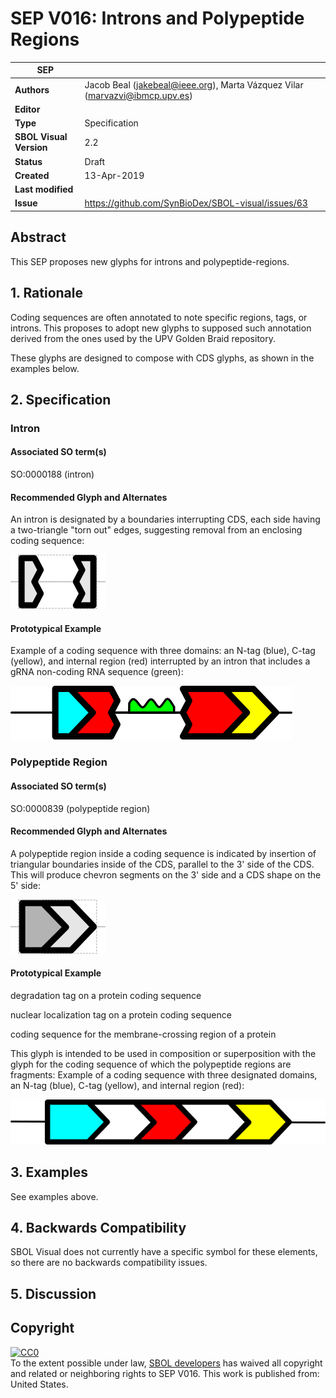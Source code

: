 # SEP V016: Introns and Polypeptide Regions

| SEP | |
| --- | --- |
| **Authors** | Jacob Beal (jakebeal@ieee.org), Marta Vázquez Vilar (marvazvi@ibmcp.upv.es) |
| **Editor** |  |
| **Type** | Specification |
| **SBOL Visual Version** | 2.2 |
| **Status** | Draft |
| **Created** | 13-Apr-2019 |
| **Last modified** |  |
| **Issue**         | https://github.com/SynBioDex/SBOL-visual/issues/63 |


## Abstract

This SEP proposes new glyphs for introns and polypeptide-regions.

## 1. Rationale <a name="rationale"></a>

Coding sequences are often annotated to note specific regions, tags, or introns. This proposes to adopt new glyphs to supposed such annotation derived from the ones used by the UPV Golden Braid repository.

These glyphs are designed to compose with CDS glyphs, as shown in the examples below.


## 2. Specification <a name="specification"></a>

### Intron

#### Associated SO term(s)
SO:0000188 (intron)

#### Recommended Glyph and Alternates

An intron is designated by a boundaries interrupting CDS, each side having a two-triangle "torn out" edges, suggesting removal from an enclosing coding sequence:

![glyph specification](https://raw.githubusercontent.com/SynBioDex/SBOL-visual/5a5511c/Glyphs/intron/intron-specification.png)

#### Prototypical Example

Example of a coding sequence with three domains: an N-tag (blue), C-tag (yellow), and internal region (red) interrupted by an intron that includes a gRNA non-coding RNA sequence (green):

![example](https://raw.githubusercontent.com/SynBioDex/SBOL-visual/5a5511c/Glyphs/intron/intron-example.png)

### Polypeptide Region

#### Associated SO term(s)
SO:0000839 (polypeptide region)

#### Recommended Glyph and Alternates
A polypeptide region inside a coding sequence is indicated by insertion of triangular boundaries inside of the CDS, parallel to the 3' side of the CDS.  This will produce chevron segments on the 3' side and a CDS shape on the 5' side:

![glyph specification](https://raw.githubusercontent.com/SynBioDex/SBOL-visual/5a5511c/Glyphs/polypeptide-region/polypeptide-region-specification.png)

#### Prototypical Example

degradation tag on a protein coding sequence

nuclear localization tag on a protein coding sequence

coding sequence for the membrane-crossing region of a protein

This glyph is intended to be used in composition or superposition with the glyph for the coding sequence of which the polypeptide regions are fragments: Example of a coding sequence with three designated domains, an N-tag (blue), C-tag (yellow), and internal region (red):

![example of usage](https://raw.githubusercontent.com/SynBioDex/SBOL-visual/5a5511c/Glyphs/polypeptide-region/polypeptide-region-example.png)

## 3. Examples <a name='example'></a>

See examples above.

## 4. Backwards Compatibility <a name='compatibility'></a>

SBOL Visual does not currently have a specific symbol for these elements, so there are no backwards compatibility issues.

## 5. Discussion <a name='discussion'></a>



## Copyright <a name='copyright'></a>

<p xmlns:dct="http://purl.org/dc/terms/" xmlns:vcard="http://www.w3.org/2001/vcard-rdf/3.0#">
  <a rel="license"
     href="http://creativecommons.org/publicdomain/zero/1.0/">
    <img src="http://i.creativecommons.org/p/zero/1.0/88x31.png" style="border-style: none;" alt="CC0" />
  </a>
  <br />
  To the extent possible under law,
  <a rel="dct:publisher"
     href="sbolstandard.org">
    <span property="dct:title">SBOL developers</span></a>
  has waived all copyright and related or neighboring rights to
  <span property="dct:title">SEP V016</span>.
This work is published from:
<span property="vcard:Country" datatype="dct:ISO3166"
      content="US" about="sbolstandard.org">
  United States</span>.
</p>
